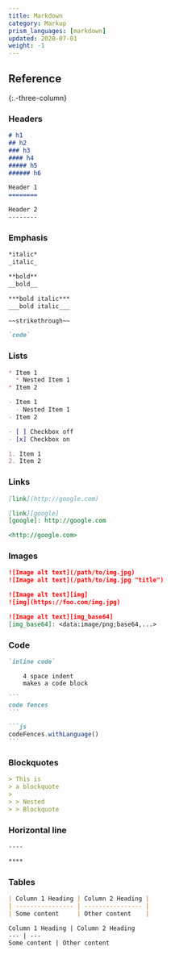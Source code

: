 ```yaml
---
title: Markdown
category: Markup
prism_languages: [markdown]
updated: 2020-07-01
weight: -1
---
```


## Reference
{:.-three-column}

### Headers

```markdown
# h1
## h2
### h3
#### h4
##### h5
###### h6
```

```markdown
Header 1
========
```

```markdown
Header 2
--------
```

### Emphasis

```markdown
*italic*
_italic_
```

```markdown
**bold**
__bold__
```

```markdown
***bold italic***
___bold italic___
```

```markdown
~~strikethrough~~
```

```markdown
`code`
```

### Lists

```markdown
* Item 1
  * Nested Item 1
* Item 2
```

```markdown
- Item 1
  - Nested Item 1
- Item 2
```

```markdown
- [ ] Checkbox off
- [x] Checkbox on
```

```markdown
1. Item 1
2. Item 2
```

### Links

```markdown
[link](http://google.com)
```

```markdown
[link][google]
[google]: http://google.com
```

```markdown
<http://google.com>
```

### Images

```markdown
![Image alt text](/path/to/img.jpg)
![Image alt text](/path/to/img.jpg "title")
```

```markdown
![Image alt text][img]
![img](https://foo.com/img.jpg)
```

```markdown
![Image alt text][img_base64]
[img_base64]: <data:image/png;base64,...>
```

### Code

```markdown
`inline code`
```

```
    4 space indent
    makes a code block
```

~~~markdown
```
code fences
```
~~~


~~~markdown
```js
codeFences.withLanguage()
```
~~~

### Blockquotes

```markdown
> This is
> a blockquote
>
> > Nested
> > Blockquote
```

### Horizontal line

```markdown
----
```

```markdown
****
```

### Tables

```markdown
| Column 1 Heading | Column 2 Heading |
| ---------------- | ---------------- |
| Some content     | Other content    |
```

```markdown
Column 1 Heading | Column 2 Heading
--- | ---
Some content | Other content
```
